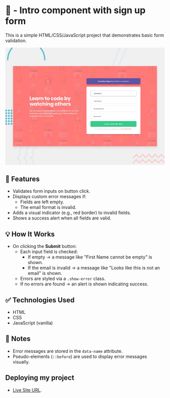 # 📝 - Intro component with sign up form

This is a simple HTML/CSS/JavaScript project that demonstrates basic form validation.

![Design preview for the Intro component with sign up form coding challenge](./design/desktop-preview.jpg)


## 🚀 Features

- Validates form inputs on button click.
- Displays custom error messages if:
  - Fields are left empty.
  - The email format is invalid.
- Adds a visual indicator (e.g., red border) to invalid fields.
- Shows a success alert when all fields are valid.

## 💡 How It Works

- On clicking the **Submit** button:
  - Each input field is checked:
    - If empty → a message like "First Name cannot be empty" is shown.
    - If the email is invalid → a message like "Looks like this is not an email" is shown.
  - Errors are styled via a `.show-error` class.
  - If no errors are found → an alert is shown indicating success.

## ✅ Technologies Used

- HTML
- CSS
- JavaScript (vanilla)

## 📌 Notes

- Error messages are stored in the `data-name` attribute.
- Pseudo-elements (`::before`) are used to display error messages visually.


## Deploying my project

- [Live Site URL](https://intro-component-with-sign-up-form-nine-omega.vercel.app/).
